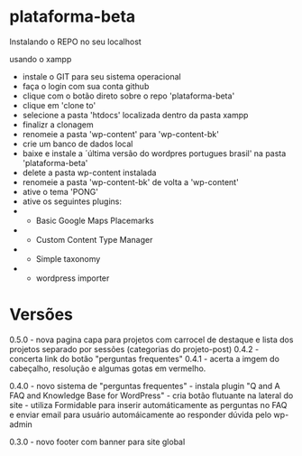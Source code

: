 plataforma-beta
===============

Instalando o REPO no seu localhost

usando o xampp

- instale o GIT para seu sistema operacional
- faça o login com sua conta github
- clique com o botão direto sobre o repo 'plataforma-beta'
- clique em 'clone to'
- selecione a pasta 'htdocs' localizada dentro da pasta xampp
- finalizr a clonagem
- renomeie a pasta 'wp-content' para 'wp-content-bk'
- crie um banco de dados local
- baixe e instale a ´última versão do wordpres portugues brasil' na pasta 'plataforma-beta'
- delete a pasta wp-content instalada
- renomeie a pasta 'wp-content-bk' de volta a 'wp-content'
- ative o tema 'PONG'
- ative os seguintes plugins:
- - Basic Google Maps Placemarks
- - Custom Content Type Manager
- - Simple taxonomy
- - wordpress importer


Versões
=======

0.5.0 - nova pagina capa para projetos com carrocel de destaque e lista dos projetos separado por sessões (categorias do projeto-post)
0.4.2 - concerta link do botão "perguntas frequentes"
0.4.1 - acerta a imgem do cabeçalho, resolução e algumas gotas em vermelho.

0.4.0 - novo sistema de "perguntas frequentes"
         - instala plugin "Q and A FAQ and Knowledge Base for WordPress"
         - cria botão flutuante na lateral do site
         - utiliza Formidable para inserir automáticamente as perguntas no FAQ e enviar email para usuário automáicamente ao responder dúvida pelo wp-admin

0.3.0 - novo footer com banner para site global